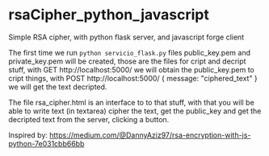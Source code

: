 # rsaCipher_python_javascript
Simple RSA cipher, with python flask server, and javascript forge client


The first time we run `python servicio_flask.py` files public_key.pem and private_key.pem will be created, those are the files for cript and decript stuff, with GET http://localhost:5000/ we will obtain the public_key.pem to cript things, with POST http://localhost:5000/ { message: "ciphered_text" } we will get the text decripted.

The file rsa_cipher.html is an interface to to that stuff, with that you will be able to write text (in textarea) cipher the text, get the public_key and get the decripted text from the server, clicking a button.

Inspired by: https://medium.com/@DannyAziz97/rsa-encryption-with-js-python-7e031cbb66bb
